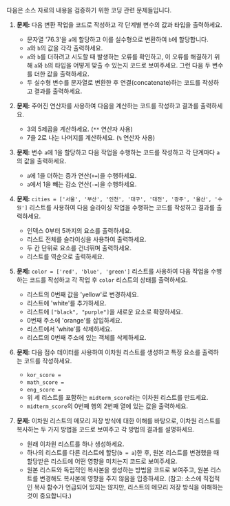 다음은 소스 자료의 내용을 검증하기 위한 코딩 관련 문제들입니다.

1.  **문제:** 다음 변환 작업을 코드로 작성하고 각 단계별 변수의 값과 타입을 출력하세요.
    *   문자열 '76.3'을 `a`에 할당하고 이를 실수형으로 변환하여 `b`에 할당합니다.
    *   `a`와 `b`의 값을 각각 출력하세요.
    *   `a`와 `b`를 더하려고 시도할 때 발생하는 오류를 확인하고, 이 오류를 해결하기 위해 `a`와 `b`의 타입을 어떻게 맞출 수 있는지 코드로 보여주세요. 그런 다음 두 변수를 더한 값을 출력하세요.
    *   두 실수형 변수를 문자열로 변환한 후 연결(concatenate)하는 코드를 작성하고 결과를 출력하세요.

2.  **문제:** 주어진 연산자를 사용하여 다음을 계산하는 코드를 작성하고 결과를 출력하세요.
    *   3의 5제곱을 계산하세요. (`**` 연산자 사용)
    *   7을 2로 나눈 나머지를 계산하세요. (`%` 연산자 사용)

3.  **문제:** 변수 `a`에 1을 할당하고 다음 작업을 수행하는 코드를 작성하고 각 단계마다 `a`의 값을 출력하세요.
    *   `a`에 1을 더하는 증가 연산(`+=`)을 수행하세요.
    *   `a`에서 1을 빼는 감소 연산(`-=`)을 수행하세요.

4.  **문제:** `cities = ['서울', '부산', '인천', '대구', '대전', '광주', '울산', '수원']` 리스트를 사용하여 다음 슬라이싱 작업을 수행하는 코드를 작성하고 결과를 출력하세요.
    *   인덱스 0부터 5까지의 요소를 출력하세요.
    *   리스트 전체를 슬라이싱을 사용하여 출력하세요.
    *   두 칸 단위로 요소를 건너뛰며 출력하세요.
    *   리스트를 역순으로 출력하세요.

5.  **문제:** `color = ['red', 'blue', 'green']` 리스트를 사용하여 다음 작업을 수행하는 코드를 작성하고 각 작업 후 `color` 리스트의 상태를 출력하세요.
    *   리스트의 0번째 값을 'yellow'로 변경하세요.
    *   리스트에 'white'를 추가하세요.
    *   리스트에 `["black", "purple"]`을 새로운 요소로 확장하세요.
    *   0번째 주소에 'orange'를 삽입하세요.
    *   리스트에서 'white'를 삭제하세요.
    *   리스트의 0번째 주소에 있는 객체를 삭제하세요.

6.  **문제:** 다음 점수 데이터를 사용하여 이차원 리스트를 생성하고 특정 요소를 출력하는 코드를 작성하세요.
    *   `kor_score = `
    *   `math_score = `
    *   `eng_score = `
    *   위 세 리스트를 포함하는 `midterm_score`라는 이차원 리스트를 만드세요.
    *   `midterm_score`의 0번째 행의 2번째 열에 있는 값을 출력하세요.

7.  **문제:** 이차원 리스트의 메모리 저장 방식에 대한 이해를 바탕으로, 이차원 리스트를 복사하는 두 가지 방법을 코드로 보여주고 각 방법의 결과를 설명하세요.
    *   원래 이차원 리스트를 하나 생성하세요.
    *   하나의 리스트를 다른 리스트에 할당(`b = a`)한 후, 원본 리스트를 변경했을 때 할당받은 리스트에 어떤 영향을 미치는지 코드로 보여주세요.
    *   원본 리스트와 독립적인 복사본을 생성하는 방법을 코드로 보여주고, 원본 리스트를 변경해도 복사본에 영향을 주지 않음을 입증하세요. (참고: 소스에 직접적인 복사 함수가 언급되어 있지는 않지만, 리스트의 메모리 저장 방식을 이해하는 것이 중요합니다.)